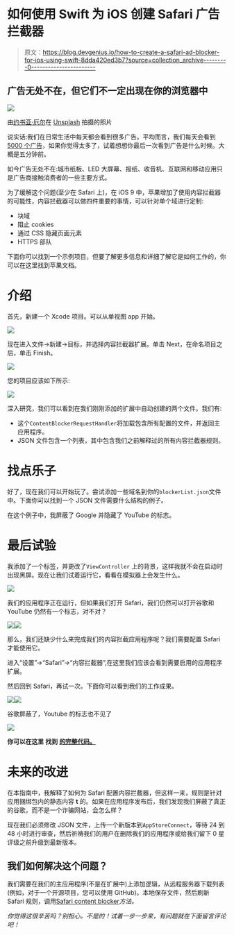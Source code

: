 # 如何使用 Swift 为 iOS 创建 Safari 广告拦截器

> 原文：<https://blog.devgenius.io/how-to-create-a-safari-ad-blocker-for-ios-using-swift-8dda420ed3b7?source=collection_archive---------0----------------------->

## 广告无处不在，但它们不一定出现在你的浏览器中

![](img/0ad0eac96192af7881a5f26f6b6223aa.png)

由[约书亚·厄尔](https://unsplash.com/@joshuaearle?utm_source=medium&utm_medium=referral)在 [Unsplash](https://unsplash.com?utm_source=medium&utm_medium=referral) 拍摄的照片

说实话:我们在日常生活中每天都会看到很多广告。平均而言，我们每天会看到[5000 个广告](https://stopad.io/blog/ads-seen-daily)，如果你觉得太多了，试着想想你最后一次看到广告是什么时候。大概是五分钟前。

如今广告无处不在:城市纸板、LED 大屏幕、报纸、收音机、互联网和移动应用只是广告商接触消费者的一些主要方式。

为了缓解这个问题(至少在 Safari 上)，在 iOS 9 中，苹果增加了使用内容拦截器的可能性，内容拦截器可以做四件重要的事情，可以针对单个域进行定制:

*   块域
*   阻止 cookies
*   通过 CSS 隐藏页面元素
*   HTTPS 部队

下面你可以找到一个示例项目，但要了解更多信息和详细了解它是如何工作的，你可以在这里找到苹果文档。

# 介绍

首先，新建一个 Xcode 项目。可以从单视图 app 开始。

![](img/ddb3f08f0840e518c9ae349a112948b0.png)

现在进入文件→新建→目标，并选择内容拦截器扩展。单击 Next，在命名项目之后，单击 Finish。

![](img/7601cc0fb1d9404f68133e8fd54966d6.png)

您的项目应该如下所示:

![](img/dfc748e2abbc36aea93189fdff83517b.png)

深入研究，我们可以看到在我们刚刚添加的扩展中自动创建的两个文件。我们有:

*   这个`ContentBlockerRequestHandler`将加载包含所有配置的文件，并返回主应用程序。
*   JSON 文件包含一个列表，其中包含我们之前解释过的所有内容拦截器规则。

# **找点乐子**

好了，现在我们可以开始玩了。尝试添加一些域名到你的`blockerList.json`文件中。下面你可以找到一个 JSON 文件需要什么结构的例子。

在这个例子中，我屏蔽了 Google 并隐藏了 YouTube 的标志。

# 最后试验

我添加了一个标签，并更改了`ViewController` 上的背景，这样我就不会在启动时出现黑屏。现在让我们试着运行它，看看在模拟器上会发生什么。

![](img/a1e4ee601782ac415fe9edc21241baea.png)

我们的应用程序正在运行，但如果我们打开 Safari，我们仍然可以打开谷歌和 YouTube 仍然有一个标志，对不对？

![](img/3bbb6f071106bb5dea400dba1666416e.png)![](img/3e9daab3e037524e3b8686368247f505.png)

那么，我们还缺少什么来完成我们的内容拦截应用程序呢？我们需要配置 Safari 才能使用它。

进入“设置”→“Safari”→“内容拦截器”,在这里我们应该会看到需要启用的应用程序扩展。

然后回到 Safari，再试一次。下面你可以看到我们的工作成果。

![](img/7f753265667df55958245b06e08d2af2.png)![](img/37a765f75774dd1a4fd2ee9cf4212b36.png)

谷歌屏蔽了，Youtube 的标志也不见了

[![](img/2a5f4681ef2bdba5652dc9b023b668a0.png)](https://www.buymeacoffee.com/nicolidomenico)

**你可以在这里** **找到** [**的完整代码。**](https://github.com/domeniconicoli/ContentBlocker)

# 未来的改进

在本指南中，我解释了如何为 Safari 配置内容拦截器，但这样一来，规则是针对应用捆绑包内的静态内容 **t** 的。如果在应用程序发布后，我们发现我们屏蔽了真正的谷歌，而不是一个诈骗网站，会怎么样？

现在我们必须修改 JSON 文件，上传一个新版本到`AppStoreConnect`，等待 24 到 48 小时进行审查，然后祈祷我们的用户在删除我们的应用程序或给我们留下 0 星评级之前升级到最新版本。

## 我们如何解决这个问题？

我们需要在我们的主应用程序(不是在扩展中)上添加逻辑，从远程服务器下载列表(例如，对于一个开源项目，您可以使用 GitHub)。本地保存文件，然后刷新 Safari 规则，调用[Safari content blocker](http://SFContentBlockerManager.reloadContentBlockerWithIdentifier)*方法。*

*你觉得这很辛苦吗？别担心。不是的！试着一步一步来，有问题就在下面留言评论吧！*
